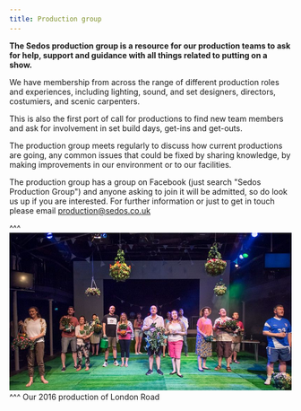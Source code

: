 ```yaml
---
title: Production group
---
```

**The Sedos production group is a resource for our production teams to ask for help, support and guidance with all things related to putting on a show.**

We have membership from across the range of different production roles and experiences, including lighting, sound, and set designers, directors, costumiers, and scenic carpenters.

This is also the first port of call for productions to find new team members and ask for involvement in set build days, get-ins and get-outs.

The production group meets regularly to discuss how current productions are going, any common issues that could be fixed by sharing knowledge, by making improvements in our environment or to our facilities.

The production group has a group on Facebook (just search "Sedos Production Group") and anyone asking to join it will be admitted, so do look us up if you are interested. For further information or just to get in touch please email [production@sedos.co.uk](mailto:production@sedos.co.uk)

^^^
![](/assets/28610193295_e6dbbbb263_c.jpg)
^^^ Our 2016 production of London Road
